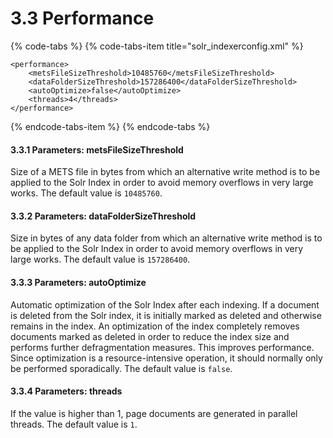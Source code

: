 # 3.3 Performance



{% code-tabs %}
{% code-tabs-item title="solr\_indexerconfig.xml" %}
```markup
<performance>
    <metsFileSizeThreshold>10485760</metsFileSizeThreshold>
    <dataFolderSizeThreshold>157286400</dataFolderSizeThreshold>
    <autoOptimize>false</autoOptimize>
    <threads>4</threads>
</performance>
```
{% endcode-tabs-item %}
{% endcode-tabs %}

#### 3.3.1 Parameters: metsFileSizeThreshold 

Size of a METS file in bytes from which an alternative write method is to be applied to the Solr Index in order to avoid memory overflows in very large works. The default value is `10485760`. 

#### 3.3.2 Parameters: dataFolderSizeThreshold 

Size in bytes of any data folder from which an alternative write method is to be applied to the Solr Index in order to avoid memory overflows in very large works. The default value is `157286400`. 

#### 3.3.3 Parameters: autoOptimize 

Automatic optimization of the Solr Index after each indexing. If a document is deleted from the Solr index, it is initially marked as deleted and otherwise remains in the index. An optimization of the index completely removes documents marked as deleted in order to reduce the index size and performs further defragmentation measures. This improves performance. Since optimization is a resource-intensive operation, it should normally only be performed sporadically. The default value is `false`. 

#### 3.3.4 Parameters: threads 

If the value is higher than 1, page documents are generated in parallel threads. The default value is `1`.

